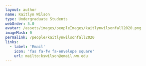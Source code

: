 ```yaml
---
layout: author
name: Kaitlyn Wilson
type: Undergraduate Students
webOrder: 5.0
avatar: /assets/images/peopleImages/kaitlynwilsonfall2020.png
imageMask: 0
permalink: /people/kaitlynwilsonfall2020
links:
  - label: 'Email'
    icon: 'fas fa-fw fa-envelope square'
    url: mailto:kswilson@email.wm.edu
---
```

